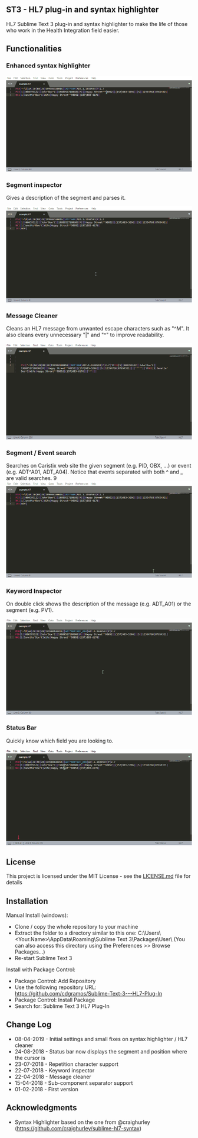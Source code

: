 ## ST3 - HL7 plug-in and syntax highlighter

HL7 Sublime Text 3 plug-in and syntax highlighter to make the life of those who work in the Health Integration field easier.

## Functionalities


### Enhanced syntax highlighter
![Syntax Highlighter Image](Misc/syntaxhighlighter.gif)


### Segment inspector
Gives a description of the segment and parses it.

![Segment Inspector Image](Misc/segmentinspector.gif)


### Message Cleaner
Cleans an HL7 message from unwanted escape characters such as "^M". It also cleans every unnecessary "|" and "^" to improve readability.

![Message Cleaner Image](Misc/messagecleaner.gif)


### Segment / Event search
Searches on Caristix web site the given segment (e.g. PID, OBX, ...) or event (e.g. ADT^A01, ADT_A04). Notice that events separated with both ^ and _ are valid searches.
9![Segment Event Searcher Image](Misc/segmenteventsearcher.gif)

### Keyword Inspector
On double click shows the description of the message (e.g. ADT_A01) or the segment (e.g. PV1).

![Keyword Inspector Image](Misc/keywordinspector.gif)

### Status Bar
Quickly know which field you are looking to.

![Status Bar Image](Misc/statusbar.gif)

## License

This project is licensed under the MIT License - see the [LICENSE.md](LICENSE.md) file for details


## Installation

Manual Install (windows):

* Clone / copy the whole repository to your machine
* Extract the folder to a directory similar to this one: C:\Users\\<Your.Name>\AppData\Roaming\Sublime Text 3\Packages\User\ (You can also access this directory using the Preferences >> Browse Packages...)
* Re-start Sublime Text 3


Install with Package Control:

* Package Control: Add Repository
* Use the following repository URL: https://github.com/cdgramos/Sublime-Text-3---HL7-Plug-In
* Package Control: Install Package
* Search for: Sublime Text 3 HL7 Plug-In


## Change Log
* 08-04-2019 - Initial settings and small fixes on syntax highlighter / HL7 cleaner
* 24-08-2018 - Status bar now displays the segment and position where the cursor is
* 23-07-2018 - Repetition character support
* 22-07-2018 - Keyword inspector
* 22-04-2018 - Message cleaner
* 15-04-2018 - Sub-component separator support
* 01-02-2018 - First version


## Acknowledgments

* Syntax Highlighter based on the one from @craighurley (https://github.com/craighurley/sublime-hl7-syntax)

